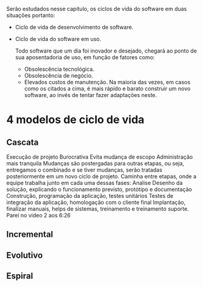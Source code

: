Serão estudados nesse capítulo, os ciclos de vida do software em duas situações portanto:

- Ciclo de vida de desenvolvimento de software.
- Ciclo de vida do software em uso.

	Todo software que um dia foi inovador e desejado, chegará ao ponto de sua aposentadoria de uso, em função de fatores como:
	- Obsolescência tecnológica.
	- Obsolescência de negócio.
	- Elevados custos de manutenção.
	Na maioria das vezes, em casos como os citados a cima, é mais rápido e barato construir um novo software, ao invés de tentar fazer adaptações neste.

# 4 modelos de ciclo de vida

## Cascata
Execução de projeto Burocrativa
Evita mudança de escopo
Administração mais tranquila
Mudanças são postergadas para outras etapas, ou seja, entregamos o combinado e se tiver mudanças, serão tratadas posteriormente em um novo ciclo de projeto.
Caminha entre etapas, onde a equipe trabalha junto em cada uma dessas fases:
	Analise
	Desenho da solução, explicando o funcionamento previsto, protótipo e documentação
	Construção, programação da aplicação, testes unitários
	Testes de integração da aplicação, homologação com o cliente final
	Implantação, finalizar manuais, helps de sistemas, treinamento e treinamento suporte.
	Parei no video 2 aos 6:26
	

## Incremental
## Evolutivo
## Espiral